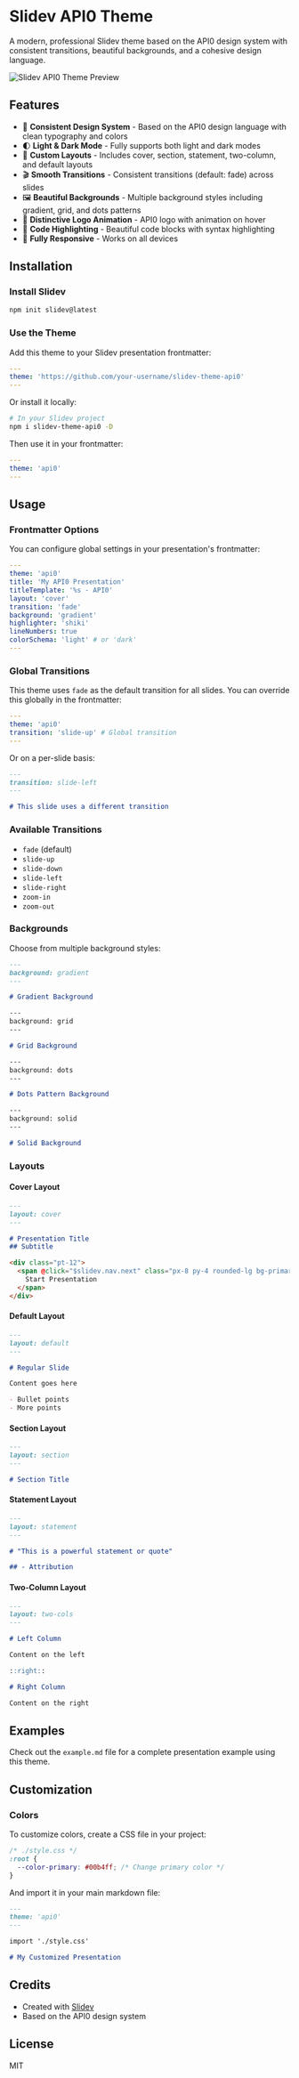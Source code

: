 # Slidev API0 Theme

A modern, professional Slidev theme based on the API0 design system with consistent transitions, beautiful backgrounds, and a cohesive design language.

![Slidev API0 Theme Preview](https://via.placeholder.com/800x450)

## Features

- 🎨 **Consistent Design System** - Based on the API0 design language with clean typography and colors
- 🌓 **Light & Dark Mode** - Fully supports both light and dark modes
- 🧩 **Custom Layouts** - Includes cover, section, statement, two-column, and default layouts
- 🎬 **Smooth Transitions** - Consistent transitions (default: fade) across slides
- 🖼️ **Beautiful Backgrounds** - Multiple background styles including gradient, grid, and dots patterns
- 🎯 **Distinctive Logo Animation** - API0 logo with animation on hover
- 📝 **Code Highlighting** - Beautiful code blocks with syntax highlighting
- 📱 **Fully Responsive** - Works on all devices

## Installation

### Install Slidev

```bash
npm init slidev@latest
```

### Use the Theme

Add this theme to your Slidev presentation frontmatter:

```yaml
---
theme: 'https://github.com/your-username/slidev-theme-api0'
---
```

Or install it locally:

```bash
# In your Slidev project
npm i slidev-theme-api0 -D
```

Then use it in your frontmatter:

```yaml
---
theme: 'api0'
---
```

## Usage

### Frontmatter Options

You can configure global settings in your presentation's frontmatter:

```yaml
---
theme: 'api0'
title: 'My API0 Presentation'
titleTemplate: '%s - API0'
layout: 'cover'
transition: 'fade'
background: 'gradient'
highlighter: 'shiki'
lineNumbers: true
colorSchema: 'light' # or 'dark'
---
```

### Global Transitions

This theme uses `fade` as the default transition for all slides. You can override this globally in the frontmatter:

```yaml
---
theme: 'api0'
transition: 'slide-up' # Global transition
---
```

Or on a per-slide basis:

```md
---
transition: slide-left
---

# This slide uses a different transition
```

### Available Transitions

- `fade` (default)
- `slide-up`
- `slide-down`
- `slide-left`
- `slide-right`
- `zoom-in`
- `zoom-out`

### Backgrounds

Choose from multiple background styles:

```md
---
background: gradient
---

# Gradient Background

---
background: grid
---

# Grid Background

---
background: dots
---

# Dots Pattern Background

---
background: solid
---

# Solid Background
```

### Layouts

#### Cover Layout

```md
---
layout: cover
---

# Presentation Title
## Subtitle

<div class="pt-12">
  <span @click="$slidev.nav.next" class="px-8 py-4 rounded-lg bg-primary text-white cursor-pointer">
    Start Presentation
  </span>
</div>
```

#### Default Layout

```md
---
layout: default
---

# Regular Slide

Content goes here

- Bullet points
- More points
```

#### Section Layout

```md
---
layout: section
---

# Section Title
```

#### Statement Layout

```md
---
layout: statement
---

# "This is a powerful statement or quote"

## - Attribution
```

#### Two-Column Layout

```md
---
layout: two-cols
---

# Left Column

Content on the left

::right::

# Right Column

Content on the right
```

## Examples

Check out the `example.md` file for a complete presentation example using this theme.

## Customization

### Colors

To customize colors, create a CSS file in your project:

```css
/* ./style.css */
:root {
  --color-primary: #00b4ff; /* Change primary color */
}
```

And import it in your main markdown file:

```md
---
theme: 'api0'
---

import './style.css'

# My Customized Presentation
```

## Credits

- Created with [Slidev](https://sli.dev)
- Based on the API0 design system

## License

MIT
